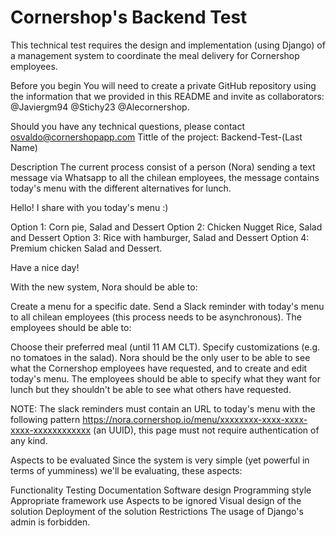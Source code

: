 # Cornershop's Backend Test
This technical test requires the design and implementation (using Django) of a management system to coordinate the meal delivery for Cornershop employees.

Before you begin
You will need to create a private GitHub repository using the information that we provided in this README and invite as collaborators: @Javiergm94 @Stichy23 @Alecornershop.

Should you have any technical questions, please contact osvaldo@cornershopapp.com Tittle of the project: Backend-Test-(Last Name)

Description
The current process consist of a person (Nora) sending a text message via Whatsapp to all the chilean employees, the message contains today's menu with the different alternatives for lunch.

Hello!
I share with you today's menu :)

Option 1: Corn pie, Salad and Dessert
Option 2: Chicken Nugget Rice, Salad and Dessert
Option 3: Rice with hamburger, Salad and Dessert
Option 4: Premium chicken Salad and Dessert.

Have a nice day!

With the new system, Nora should be able to:

Create a menu for a specific date.
Send a Slack reminder with today's menu to all chilean employees (this process needs to be asynchronous).
The employees should be able to:

Choose their preferred meal (until 11 AM CLT).
Specify customizations (e.g. no tomatoes in the salad).
Nora should be the only user to be able to see what the Cornershop employees have requested, and to create and edit today's menu. The employees should be able to specify what they want for lunch but they shouldn't be able to see what others have requested.

NOTE: The slack reminders must contain an URL to today's menu with the following pattern https://nora.cornershop.io/menu/xxxxxxxx-xxxx-xxxx-xxxx-xxxxxxxxxxxx (an UUID), this page must not require authentication of any kind.

Aspects to be evaluated
Since the system is very simple (yet powerful in terms of yumminess) we'll be evaluating, these aspects:

Functionality
Testing
Documentation
Software design
Programming style
Appropriate framework use
Aspects to be ignored
Visual design of the solution
Deployment of the solution
Restrictions
The usage of Django's admin is forbidden.